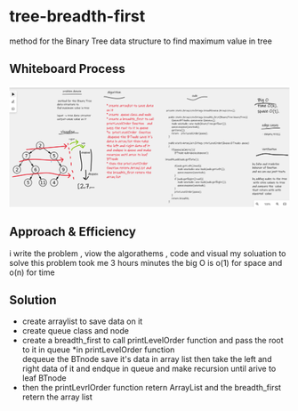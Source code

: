 # tree-breadth-first

 method for the Binary Tree  data structure to
find maximum value in tree



## Whiteboard Process
![The San Juan Mountains are beautiful!]( breadth.png "San Juan Mountains")

## Approach & Efficiency
i write the problem , viow the algorathems  , code and visual my soluation  to solve this problem took me 
3 hours minutes the big O is o(1) for space and o(n) for time

## Solution
* create arraylist to save data on it
* create  queue class and node
* create a breadth_first to call printLevelOrder function   and pass the root to it in queue
*in  printLevelOrder  function  
 dequeue the BTnode save it's data in array list then take the left and right data of it and endque in queue and make recursion until arive to leaf BTnode
* then the printLevrlOrder function retern ArrayList and the breadth_first retern the array list